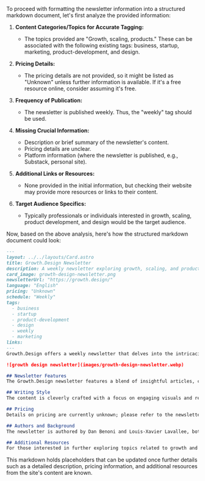 To proceed with formatting the newsletter information into a structured markdown document, let's first analyze the provided information:

1. **Content Categories/Topics for Accurate Tagging:**
   - The topics provided are "Growth, scaling, products." These can be associated with the following existing tags: business, startup, marketing, product-development, and design.

2. **Pricing Details:**
   - The pricing details are not provided, so it might be listed as "Unknown" unless further information is available. If it's a free resource online, consider assuming it's free.

3. **Frequency of Publication:**
   - The newsletter is published weekly. Thus, the "weekly" tag should be used.

4. **Missing Crucial Information:**
   - Description or brief summary of the newsletter's content.
   - Pricing details are unclear.
   - Platform information (where the newsletter is published, e.g., Substack, personal site).

5. **Additional Links or Resources:**
   - None provided in the initial information, but checking their website may provide more resources or links to their content.

6. **Target Audience Specifics:**
   - Typically professionals or individuals interested in growth, scaling, product development, and design would be the target audience.

Now, based on the above analysis, here's how the structured markdown document could look:

```markdown
---
layout: ../../layouts/Card.astro
title: Growth.Design Newsletter
description: A weekly newsletter exploring growth, scaling, and product design strategies.
card_image: growth-design-newsletter.png
newsletterUrl: "https://growth.design/"
language: "English"
pricing: "Unknown"
schedule: "Weekly"
tags:
  - business
  - startup
  - product-development
  - design
  - weekly
  - marketing
links:
---
Growth.Design offers a weekly newsletter that delves into the intricacies of growth strategies, scaling challenges, and innovative product design. Created by Dan Benoni and Louis-Xavier Lavallee, this newsletter is a rich resource for entrepreneurs and professionals looking to enhance their understanding of business growth and design methodologies.

![growth design newsletter](images/growth-design-newsletter.webp)

## Newsletter Features
The Growth.Design newsletter features a blend of insightful articles, case studies, and visual storytelling to make complex growth strategies accessible and engaging.

## Writing Style
The content is cleverly crafted with a focus on engaging visuals and real-world examples, making it both informative and enjoyable to read.

## Pricing
Details on pricing are currently unknown; please refer to the newsletter's official site for the most accurate information.

## Authors and Background
The newsletter is authored by Dan Benoni and Louis-Xavier Lavallee, both of whom have extensive experience in growth and product design fields. Their combined expertise lends credibility and depth to the insights shared.

## Additional Resources
For those interested in further exploring topics related to growth and design, visiting the Growth.Design website provides a plethora of additional articles, case studies, and interactive resources.
```

This markdown holds placeholders that can be updated once further details such as a detailed description, pricing information, and additional resources from the site's content are known.
